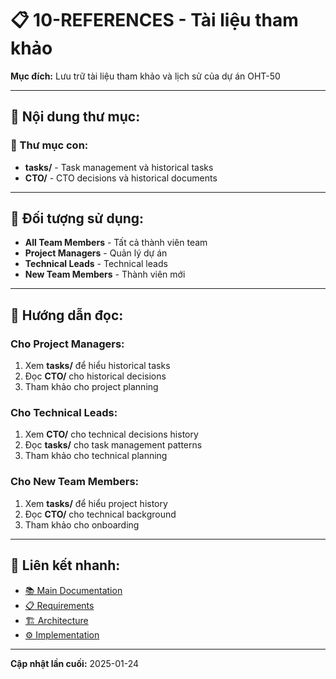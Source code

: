# 📋 10-REFERENCES - Tài liệu tham khảo

**Mục đích:** Lưu trữ tài liệu tham khảo và lịch sử của dự án OHT-50

---

## 📁 **Nội dung thư mục:**

### **📄 Thư mục con:**
- **tasks/** - Task management và historical tasks
- **CTO/** - CTO decisions và historical documents

---

## 🎯 **Đối tượng sử dụng:**
- **All Team Members** - Tất cả thành viên team
- **Project Managers** - Quản lý dự án
- **Technical Leads** - Technical leads
- **New Team Members** - Thành viên mới

---

## 📖 **Hướng dẫn đọc:**

### **Cho Project Managers:**
1. Xem **tasks/** để hiểu historical tasks
2. Đọc **CTO/** cho historical decisions
3. Tham khảo cho project planning

### **Cho Technical Leads:**
1. Xem **CTO/** cho technical decisions history
2. Đọc **tasks/** cho task management patterns
3. Tham khảo cho technical planning

### **Cho New Team Members:**
1. Xem **tasks/** để hiểu project history
2. Đọc **CTO/** cho technical background
3. Tham khảo cho onboarding

---

## 🔗 **Liên kết nhanh:**
- [📚 Main Documentation](../README.md)
- [📋 Requirements](../02-REQUIREMENTS/)
- [🏗️ Architecture](../03-ARCHITECTURE/)
- [⚙️ Implementation](../05-IMPLEMENTATION/)

---

**Cập nhật lần cuối:** 2025-01-24
